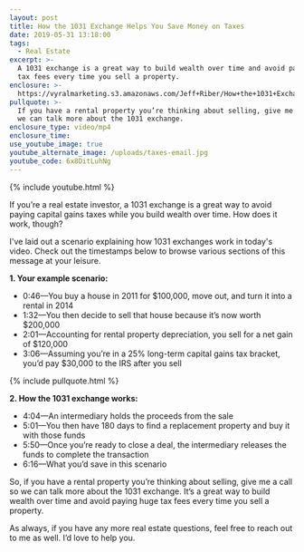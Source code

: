 ```yaml
---
layout: post
title: How the 1031 Exchange Helps You Save Money on Taxes
date: 2019-05-31 13:18:00
tags:
  - Real Estate
excerpt: >-
  A 1031 exchange is a great way to build wealth over time and avoid paying huge
  tax fees every time you sell a property.
enclosure: >-
  https://vyralmarketing.s3.amazonaws.com/Jeff+Riber/How+the+1031+Exchange+Helps+You+Save+Money+on+Taxes.mp4
pullquote: >-
  If you have a rental property you’re thinking about selling, give me a call so
  we can talk more about the 1031 exchange.
enclosure_type: video/mp4
enclosure_time:
use_youtube_image: true
youtube_alternate_image: /uploads/taxes-email.jpg
youtube_code: 6x8DitLuhNg
---
```


{% include youtube.html %}

If you’re a real estate investor, a 1031 exchange is a great way to avoid paying capital gains taxes while you build wealth over time. How does it work, though?&nbsp;

I've laid out a scenario explaining how 1031 exchanges work in today's video. Check out the timestamps below to browse various sections of this message at your leisure.

**1\. Your example scenario:**

* 0:46—You buy a house in 2011 for $100,000, move out, and turn it into a rental in 2014
* 1:32—You then decide to sell that house because it’s now worth $200,000
* 2:01—Accounting for rental property depreciation, you sell for a net gain of $120,000
* 3:06—Assuming you’re in a 25% long-term capital gains tax bracket, you’d pay $30,000 to the IRS after you sell

{% include pullquote.html %}

**2\. How the 1031 exchange works:**

* 4:04—An intermediary holds the proceeds from the sale
* 5:01—You then have 180 days to find a replacement property and buy it with those funds
* 5:50—Once you’re ready to close a deal, the intermediary releases the funds to complete the transaction
* 6:16—What you’d save in this scenario

So, if you have a rental property you’re thinking about selling, give me a call so we can talk more about the 1031 exchange. It’s a great way to build wealth over time and avoid paying huge tax fees every time you sell a property.&nbsp;

As always, if you have any more real estate questions, feel free to reach out to me as well. I’d love to help you.